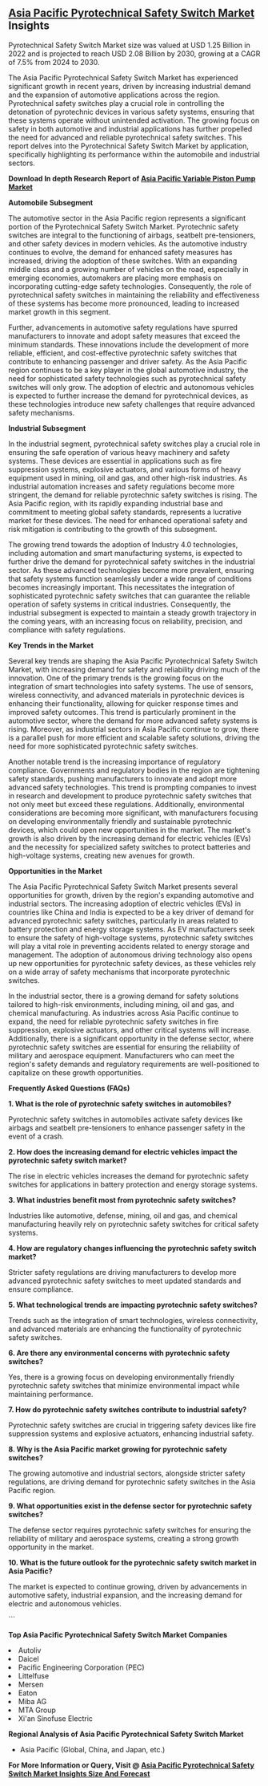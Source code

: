 <h2><a href="https://www.verifiedmarketreports.com/download-sample/?rid=336868&amp;utm_source=Github-Feb&amp;utm_medium=219" target="_blank">Asia Pacific Pyrotechnical Safety Switch Market</a> Insights</h2><p>Pyrotechnical Safety Switch Market size was valued at USD 1.25 Billion in 2022 and is projected to reach USD 2.08 Billion by 2030, growing at a CAGR of 7.5% from 2024 to 2030.</p><p><p>The Asia Pacific Pyrotechnical Safety Switch Market has experienced significant growth in recent years, driven by increasing industrial demand and the expansion of automotive applications across the region. Pyrotechnical safety switches play a crucial role in controlling the detonation of pyrotechnic devices in various safety systems, ensuring that these systems operate without unintended activation. The growing focus on safety in both automotive and industrial applications has further propelled the need for advanced and reliable pyrotechnical safety switches. This report delves into the Pyrotechnical Safety Switch Market by application, specifically highlighting its performance within the automobile and industrial sectors.</p> <p><strong><p><strong>Download In depth Research Report of <a href="https://www.verifiedmarketreports.com/download-sample/?rid=236118&amp;utm_source=Pulse-Dec&amp;utm_medium=219" target="_blank">Asia Pacific Variable Piston Pump Market</a></strong></p></strong></p> <p><strong>Automobile Subsegment</strong></p> <p>The automotive sector in the Asia Pacific region represents a significant portion of the Pyrotechnical Safety Switch Market. Pyrotechnic safety switches are integral to the functioning of airbags, seatbelt pre-tensioners, and other safety devices in modern vehicles. As the automotive industry continues to evolve, the demand for enhanced safety measures has increased, driving the adoption of these switches. With an expanding middle class and a growing number of vehicles on the road, especially in emerging economies, automakers are placing more emphasis on incorporating cutting-edge safety technologies. Consequently, the role of pyrotechnical safety switches in maintaining the reliability and effectiveness of these systems has become more pronounced, leading to increased market growth in this segment.</p> <p>Further, advancements in automotive safety regulations have spurred manufacturers to innovate and adopt safety measures that exceed the minimum standards. These innovations include the development of more reliable, efficient, and cost-effective pyrotechnic safety switches that contribute to enhancing passenger and driver safety. As the Asia Pacific region continues to be a key player in the global automotive industry, the need for sophisticated safety technologies such as pyrotechnical safety switches will only grow. The adoption of electric and autonomous vehicles is expected to further increase the demand for pyrotechnical devices, as these technologies introduce new safety challenges that require advanced safety mechanisms.</p> <p><strong>Industrial Subsegment</strong></p> <p>In the industrial segment, pyrotechnical safety switches play a crucial role in ensuring the safe operation of various heavy machinery and safety systems. These devices are essential in applications such as fire suppression systems, explosive actuators, and various forms of heavy equipment used in mining, oil and gas, and other high-risk industries. As industrial automation increases and safety regulations become more stringent, the demand for reliable pyrotechnic safety switches is rising. The Asia Pacific region, with its rapidly expanding industrial base and commitment to meeting global safety standards, represents a lucrative market for these devices. The need for enhanced operational safety and risk mitigation is contributing to the growth of this subsegment.</p> <p>The growing trend towards the adoption of Industry 4.0 technologies, including automation and smart manufacturing systems, is expected to further drive the demand for pyrotechnical safety switches in the industrial sector. As these advanced technologies become more prevalent, ensuring that safety systems function seamlessly under a wide range of conditions becomes increasingly important. This necessitates the integration of sophisticated pyrotechnic safety switches that can guarantee the reliable operation of safety systems in critical industries. Consequently, the industrial subsegment is expected to maintain a steady growth trajectory in the coming years, with an increasing focus on reliability, precision, and compliance with safety regulations.</p> <p><strong>Key Trends in the Market</strong></p> <p>Several key trends are shaping the Asia Pacific Pyrotechnical Safety Switch Market, with increasing demand for safety and reliability driving much of the innovation. One of the primary trends is the growing focus on the integration of smart technologies into safety systems. The use of sensors, wireless connectivity, and advanced materials in pyrotechnic devices is enhancing their functionality, allowing for quicker response times and improved safety outcomes. This trend is particularly prominent in the automotive sector, where the demand for more advanced safety systems is rising. Moreover, as industrial sectors in Asia Pacific continue to grow, there is a parallel push for more efficient and scalable safety solutions, driving the need for more sophisticated pyrotechnic safety switches.</p> <p>Another notable trend is the increasing importance of regulatory compliance. Governments and regulatory bodies in the region are tightening safety standards, pushing manufacturers to innovate and adopt more advanced safety technologies. This trend is prompting companies to invest in research and development to produce pyrotechnic safety switches that not only meet but exceed these regulations. Additionally, environmental considerations are becoming more significant, with manufacturers focusing on developing environmentally friendly and sustainable pyrotechnic devices, which could open new opportunities in the market. The market's growth is also driven by the increasing demand for electric vehicles (EVs) and the necessity for specialized safety switches to protect batteries and high-voltage systems, creating new avenues for growth.</p> <p><strong>Opportunities in the Market</strong></p> <p>The Asia Pacific Pyrotechnical Safety Switch Market presents several opportunities for growth, driven by the region's expanding automotive and industrial sectors. The increasing adoption of electric vehicles (EVs) in countries like China and India is expected to be a key driver of demand for advanced pyrotechnic safety switches, particularly in areas related to battery protection and energy storage systems. As EV manufacturers seek to ensure the safety of high-voltage systems, pyrotechnic safety switches will play a vital role in preventing accidents related to energy storage and management. The adoption of autonomous driving technology also opens up new opportunities for pyrotechnic safety devices, as these vehicles rely on a wide array of safety mechanisms that incorporate pyrotechnic switches.</p> <p>In the industrial sector, there is a growing demand for safety solutions tailored to high-risk environments, including mining, oil and gas, and chemical manufacturing. As industries across Asia Pacific continue to expand, the need for reliable pyrotechnic safety switches in fire suppression, explosive actuators, and other critical systems will increase. Additionally, there is a significant opportunity in the defense sector, where pyrotechnic safety switches are essential for ensuring the reliability of military and aerospace equipment. Manufacturers who can meet the region's safety demands and regulatory requirements are well-positioned to capitalize on these growth opportunities.</p> <p><strong>Frequently Asked Questions (FAQs)</strong></p> <p><strong>1. What is the role of pyrotechnic safety switches in automobiles?</strong></p> <p>Pyrotechnic safety switches in automobiles activate safety devices like airbags and seatbelt pre-tensioners to enhance passenger safety in the event of a crash.</p> <p><strong>2. How does the increasing demand for electric vehicles impact the pyrotechnic safety switch market?</strong></p> <p>The rise in electric vehicles increases the demand for pyrotechnic safety switches for applications in battery protection and energy storage systems.</p> <p><strong>3. What industries benefit most from pyrotechnic safety switches?</strong></p> <p>Industries like automotive, defense, mining, oil and gas, and chemical manufacturing heavily rely on pyrotechnic safety switches for critical safety systems.</p> <p><strong>4. How are regulatory changes influencing the pyrotechnic safety switch market?</strong></p> <p>Stricter safety regulations are driving manufacturers to develop more advanced pyrotechnic safety switches to meet updated standards and ensure compliance.</p> <p><strong>5. What technological trends are impacting pyrotechnic safety switches?</strong></p> <p>Trends such as the integration of smart technologies, wireless connectivity, and advanced materials are enhancing the functionality of pyrotechnic safety switches.</p> <p><strong>6. Are there any environmental concerns with pyrotechnic safety switches?</strong></p> <p>Yes, there is a growing focus on developing environmentally friendly pyrotechnic safety switches that minimize environmental impact while maintaining performance.</p> <p><strong>7. How do pyrotechnic safety switches contribute to industrial safety?</strong></p> <p>Pyrotechnic safety switches are crucial in triggering safety devices like fire suppression systems and explosive actuators, enhancing industrial safety.</p> <p><strong>8. Why is the Asia Pacific market growing for pyrotechnic safety switches?</strong></p> <p>The growing automotive and industrial sectors, alongside stricter safety regulations, are driving demand for pyrotechnic safety switches in the Asia Pacific region.</p> <p><strong>9. What opportunities exist in the defense sector for pyrotechnic safety switches?</strong></p> <p>The defense sector requires pyrotechnic safety switches for ensuring the reliability of military and aerospace systems, creating a strong growth opportunity in the market.</p> <p><strong>10. What is the future outlook for the pyrotechnic safety switch market in Asia Pacific?</strong></p> <p>The market is expected to continue growing, driven by advancements in automotive safety, industrial expansion, and the increasing demand for electric and autonomous vehicles.</p> ```</p><p><strong>Top Asia Pacific Pyrotechnical Safety Switch Market Companies</strong></p><div data-test-id=""><p><li>Autoliv</li><li> Daicel</li><li> Pacific Engineering Corporation (PEC)</li><li> Littelfuse</li><li> Mersen</li><li> Eaton</li><li> Miba AG</li><li> MTA Group</li><li> Xi'an Sinofuse Electric</li></p><div><strong>Regional Analysis of&nbsp;Asia Pacific Pyrotechnical Safety Switch Market</strong></div><ul><li dir="ltr"><p dir="ltr">Asia Pacific (Global, China, and Japan, etc.)</p></li></ul><p><strong>For More Information or Query, Visit @&nbsp;</strong><strong><a href="https://www.verifiedmarketreports.com/product/pyrotechnical-safety-switch-market/?utm_source=Github-Feb&amp;utm_medium=219" target="_blank">Asia Pacific Pyrotechnical Safety Switch Market Insights Size And Forecast</a></strong></p></div><h2>&nbsp;</h2><div data-test-id="">&nbsp;</div>
